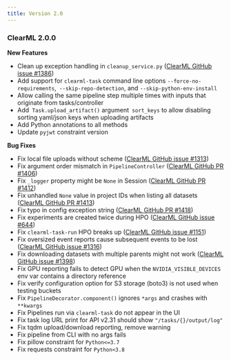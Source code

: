 ```yaml
---
title: Version 2.0
---
```


### ClearML 2.0.0

**New Features**
* Clean up exception handling in `cleanup_service.py` ([ClearML GitHub issue #1386](https://github.com/clearml/clearml/pull/1386)) 
* Add support for `clearml-task` command line options `--force-no-requirements`,` --skip-repo-detection`, and `--skip-python-env-install`
* Allow calling the same pipeline step multiple times with inputs that originate from tasks/controller
* Add` Task.upload_artifact()` argument` sort_keys` to allow disabling sorting yaml/json keys when uploading artifacts
* Add Python annotations to all methods
* Update `pyjwt` constraint version

**Bug Fixes**
* Fix local file uploads without scheme ([ClearML GitHub issue #1313](https://github.com/clearml/clearml/pull/1313))
* Fix argument order mismatch in `PipelineController` ([ClearML GitHub PR #1406](https://github.com/clearml/clearml/pull/1406))
* Fix `_logger` property might be `None` in Session ([ClearML GitHub PR #1412](https://github.com/clearml/clearml/pull/1412))
* Fix unhandled `None` value in project IDs when listing all datasets ([ClearML GitHub PR #1413](https://github.com/clearml/clearml/pull/1413))
* Fix typo in config exception string ([ClearML GitHub PR #1418](https://github.com/clearml/clearml/pull/1418))
* Fix experiments are created twice during HPO ([ClearML GitHub issue #644](https://github.com/clearml/clearml/issues/644))
* Fix `clearml-task-run` HPO breaks up ([ClearML GitHub issue #1151](https://github.com/clearml/clearml/issues/1151))
* Fix oversized event reports cause subsequent events to be lost ([ClearML GitHub issue #1316](https://github.com/clearml/clearml/issues/1316))
* Fix downloading datasets with multiple parents might not work ([ClearML GitHub issue #1398](https://github.com/clearml/clearml/issues/1398))
* Fix GPU reporting fails to detect GPU when the `NVIDIA_VISIBLE_DEVICES` env var contains a directory reference
* Fix verify configuration option for S3 storage (boto3) is not used when testing buckets
* Fix `PipelineDecorator.component()` ignores `*args` and crashes with `**kwargs`
* Fix Pipelines run via `clearml-task` do not appear in the UI
* Fix task log URL print for API v2.31 should show `"/tasks/{}/output/log"`
* Fix tqdm upload/download reporting, remove warning
* Fix pipeline from CLI with no args fails
* Fix pillow constraint for `Python<=3.7`
* Fix requests constraint for `Python<3.8`
